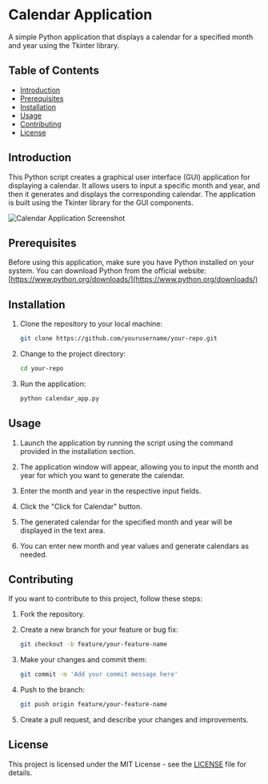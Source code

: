# Calendar Application

A simple Python application that displays a calendar for a specified month and year using the Tkinter library.

## Table of Contents
- [Introduction](#introduction)
- [Prerequisites](#prerequisites)
- [Installation](#installation)
- [Usage](#usage)
- [Contributing](#contributing)
- [License](#license)

## Introduction

This Python script creates a graphical user interface (GUI) application for displaying a calendar. It allows users to input a specific month and year, and then it generates and displays the corresponding calendar. The application is built using the Tkinter library for the GUI components.

![Calendar Application Screenshot](calendar_app_screenshot.png)

## Prerequisites

Before using this application, make sure you have Python installed on your system. You can download Python from the official website: [https://www.python.org/downloads/](https://www.python.org/downloads/)

## Installation

1. Clone the repository to your local machine:
   ```bash
   git clone https://github.com/yourusername/your-repo.git
   ```

2. Change to the project directory:
   ```bash
   cd your-repo
   ```

3. Run the application:
   ```bash
   python calendar_app.py
   ```

## Usage

1. Launch the application by running the script using the command provided in the installation section.

2. The application window will appear, allowing you to input the month and year for which you want to generate the calendar.

3. Enter the month and year in the respective input fields.

4. Click the "Click for Calendar" button.

5. The generated calendar for the specified month and year will be displayed in the text area.

6. You can enter new month and year values and generate calendars as needed.

## Contributing

If you want to contribute to this project, follow these steps:

1. Fork the repository.

2. Create a new branch for your feature or bug fix:
   ```bash
   git checkout -b feature/your-feature-name
   ```

3. Make your changes and commit them:
   ```bash
   git commit -m 'Add your commit message here'
   ```

4. Push to the branch:
   ```bash
   git push origin feature/your-feature-name
   ```

5. Create a pull request, and describe your changes and improvements.

## License

This project is licensed under the MIT License - see the [LICENSE](LICENSE) file for details.
